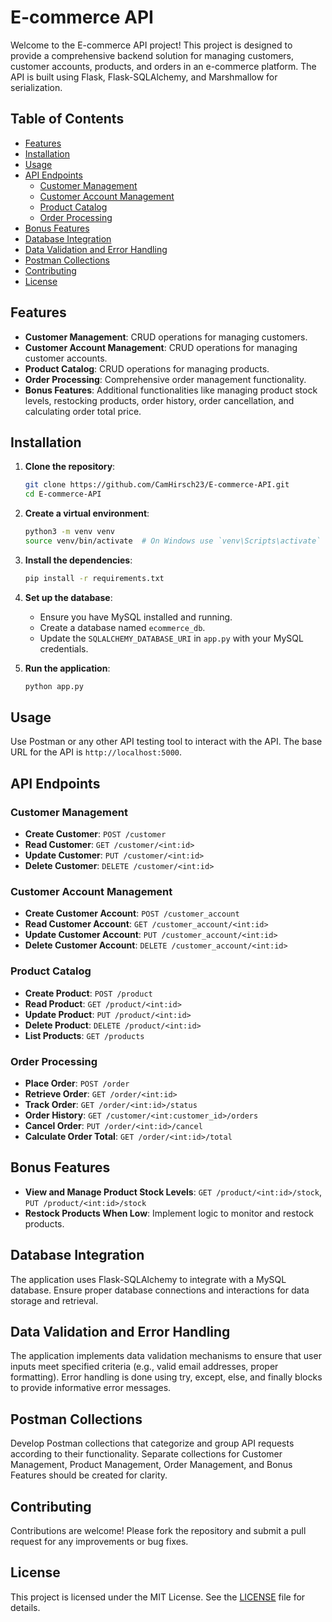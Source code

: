 # E-commerce API

Welcome to the E-commerce API project! This project is designed to provide a comprehensive backend solution for managing customers, customer accounts, products, and orders in an e-commerce platform. The API is built using Flask, Flask-SQLAlchemy, and Marshmallow for serialization.

## Table of Contents

- [Features](#features)
- [Installation](#installation)
- [Usage](#usage)
- [API Endpoints](#api-endpoints)
  - [Customer Management](#customer-management)
  - [Customer Account Management](#customer-account-management)
  - [Product Catalog](#product-catalog)
  - [Order Processing](#order-processing)
- [Bonus Features](#bonus-features)
- [Database Integration](#database-integration)
- [Data Validation and Error Handling](#data-validation-and-error-handling)
- [Postman Collections](#postman-collections)
- [Contributing](#contributing)
- [License](#license)

## Features

- **Customer Management**: CRUD operations for managing customers.
- **Customer Account Management**: CRUD operations for managing customer accounts.
- **Product Catalog**: CRUD operations for managing products.
- **Order Processing**: Comprehensive order management functionality.
- **Bonus Features**: Additional functionalities like managing product stock levels, restocking products, order history, order cancellation, and calculating order total price.

## Installation

1. **Clone the repository**:
    ```bash
    git clone https://github.com/CamHirsch23/E-commerce-API.git
    cd E-commerce-API
    ```

2. **Create a virtual environment**:
    ```bash
    python3 -m venv venv
    source venv/bin/activate  # On Windows use `venv\Scripts\activate`
    ```

3. **Install the dependencies**:
    ```bash
    pip install -r requirements.txt
    ```

4. **Set up the database**:
    - Ensure you have MySQL installed and running.
    - Create a database named `ecommerce_db`.
    - Update the `SQLALCHEMY_DATABASE_URI` in `app.py` with your MySQL credentials.

5. **Run the application**:
    ```bash
    python app.py
    ```

## Usage

Use Postman or any other API testing tool to interact with the API. The base URL for the API is `http://localhost:5000`.

## API Endpoints

### Customer Management

- **Create Customer**: `POST /customer`
- **Read Customer**: `GET /customer/<int:id>`
- **Update Customer**: `PUT /customer/<int:id>`
- **Delete Customer**: `DELETE /customer/<int:id>`

### Customer Account Management

- **Create Customer Account**: `POST /customer_account`
- **Read Customer Account**: `GET /customer_account/<int:id>`
- **Update Customer Account**: `PUT /customer_account/<int:id>`
- **Delete Customer Account**: `DELETE /customer_account/<int:id>`

### Product Catalog

- **Create Product**: `POST /product`
- **Read Product**: `GET /product/<int:id>`
- **Update Product**: `PUT /product/<int:id>`
- **Delete Product**: `DELETE /product/<int:id>`
- **List Products**: `GET /products`

### Order Processing

- **Place Order**: `POST /order`
- **Retrieve Order**: `GET /order/<int:id>`
- **Track Order**: `GET /order/<int:id>/status`
- **Order History**: `GET /customer/<int:customer_id>/orders`
- **Cancel Order**: `PUT /order/<int:id>/cancel`
- **Calculate Order Total**: `GET /order/<int:id>/total`

## Bonus Features

- **View and Manage Product Stock Levels**: `GET /product/<int:id>/stock`, `PUT /product/<int:id>/stock`
- **Restock Products When Low**: Implement logic to monitor and restock products.

## Database Integration

The application uses Flask-SQLAlchemy to integrate with a MySQL database. Ensure proper database connections and interactions for data storage and retrieval.

## Data Validation and Error Handling

The application implements data validation mechanisms to ensure that user inputs meet specified criteria (e.g., valid email addresses, proper formatting). Error handling is done using try, except, else, and finally blocks to provide informative error messages.

## Postman Collections

Develop Postman collections that categorize and group API requests according to their functionality. Separate collections for Customer Management, Product Management, Order Management, and Bonus Features should be created for clarity.

## Contributing

Contributions are welcome! Please fork the repository and submit a pull request for any improvements or bug fixes.

## License

This project is licensed under the MIT License. See the [LICENSE](LICENSE) file for details.
